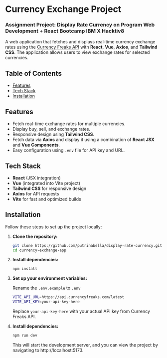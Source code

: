 # Currency Exchange Project

### Assignment Project: Display Rate Currency on Program Web Development + React Bootcamp IBM X Hacktiv8

A web application that fetches and displays real-time currency exchange rates using the [Currency Freaks API](https://currencyfreaks.com/) with **React**, **Vue**, **Axios**, and **Tailwind CSS**. The application allows users to view exchange rates for selected currencies.

## Table of Contents

- [Features](#features)
- [Tech Stack](#tech-stack)
- [Installation](#installation)

## Features

- Fetch real-time exchange rates for multiple currencies.
- Display buy, sell, and exchange rates.
- Responsive design using **Tailwind CSS**.
- Fetch data via **Axios** and display it using a combination of **React JSX** and **Vue Components**.
- Easy configuration using `.env` file for API key and URL.

## Tech Stack

- **React** (JSX integration)
- **Vue** (integrated into Vite project)
- **Tailwind CSS** for responsive design
- **Axios** for API requests
- **Vite** for fast and optimized builds

## Installation

Follow these steps to set up the project locally:

1. **Clone the repository:**

   ```bash
   git clone https://github.com/putrinabella/display-rate-currency.git
   cd currency-exchange-app
   ```

2. **Install dependencies:**

   ```bash
   npm install
   ```

3. **Set up your environment variables:**

   Rename the `.env.example` to `.env`

   ```bash
   VITE_API_URL=https://api.currencyfreaks.com/latest
   VITE_API_KEY=your-api-key-here
   ```

   Replace `your-api-key-here` with your actual API key from Currency Freaks API.

4. **Install dependencies:**

   ```bash
   npm run dev
   ```

   This will start the development server, and you can view the project by navigating to http://localhost:5173.

